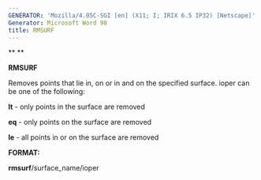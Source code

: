 ```yaml
---
GENERATOR: 'Mozilla/4.05C-SGI [en] (X11; I; IRIX 6.5 IP32) [Netscape]'
Generator: Microsoft Word 98
title: RMSURF
---
```


** ** 

 **RMSURF**

  Removes points that lie in, on or in and on the specified surface.
  ioper can be one of the following:
 
   **lt** - only points in the surface are removed

   **eq** - only points on the surface are removed

   **le** - all points in or on the surface are removed

**FORMAT:**

**rmsurf**/surface\_name/ioper
